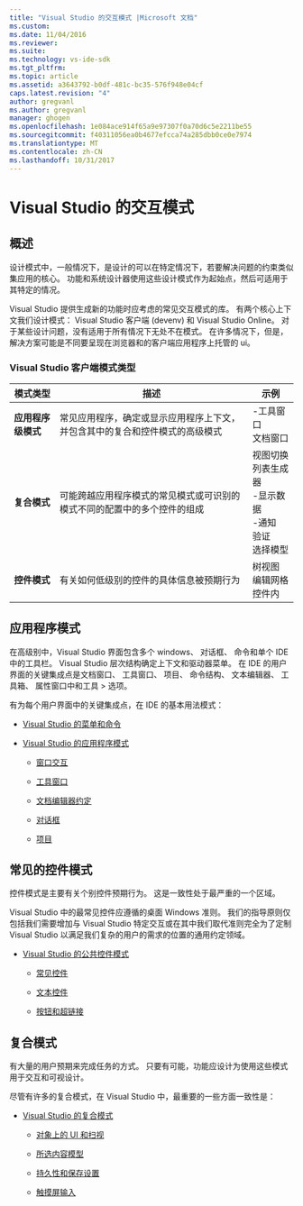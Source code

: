 ```yaml
---
title: "Visual Studio 的交互模式 |Microsoft 文档"
ms.custom: 
ms.date: 11/04/2016
ms.reviewer: 
ms.suite: 
ms.technology: vs-ide-sdk
ms.tgt_pltfrm: 
ms.topic: article
ms.assetid: a3643792-b0df-481c-bc35-576f948e04cf
caps.latest.revision: "4"
author: gregvanl
ms.author: gregvanl
manager: ghogen
ms.openlocfilehash: 1e084ace914f65a9e97307f0a70d6c5e2211be55
ms.sourcegitcommit: f40311056ea0b4677efcca74a285dbb0ce0e7974
ms.translationtype: MT
ms.contentlocale: zh-CN
ms.lasthandoff: 10/31/2017
---
```

# <a name="interaction-patterns-for-visual-studio"></a>Visual Studio 的交互模式
## <a name="overview"></a>概述  
 设计模式中，一般情况下，是设计的可以在特定情况下，若要解决问题的约束类似集应用的核心。 功能和系统设计器使用这些设计模式作为起始点，然后可适用于其特定的情况。  
  
 Visual Studio 提供生成新的功能时应考虑的常见交互模式的库。 有两个核心上下文我们设计模式： Visual Studio 客户端 (devenv) 和 Visual Studio Online。 对于某些设计问题，没有适用于所有情况下无处不在模式。 在许多情况下，但是，解决方案可能是不同要呈现在浏览器和的客户端应用程序上托管的 ui。  
  
### <a name="visual-studio-client-pattern-types"></a>Visual Studio 客户端模式类型  
  
|模式类型|描述|示例|  
|------------------|-----------------|--------------|  
|**应用程序级模式**|常见应用程序，确定或显示应用程序上下文，并包含其中的复合和控件模式的高级模式|-工具窗口<br />文档窗口|  
|**复合模式**|可能跨越应用程序模式的常见模式或可识别的模式不同的配置中的多个控件的组成|视图切换<br />列表生成器<br />-显示数据<br />-通知<br />验证<br />选择模型|  
|**控件模式**|有关如何低级别的控件的具体信息被预期行为|树视图<br />编辑网格控件内|  
  
## <a name="application-patterns"></a>应用程序模式  
 在高级别中，Visual Studio 界面包含多个 windows、 对话框、 命令和单个 IDE 中的工具栏。 Visual Studio 层次结构确定上下文和驱动器菜单。 在 IDE 的用户界面的关键集成点是文档窗口、 工具窗口、 项目、 命令结构、 文本编辑器、 工具箱、 属性窗口中和工具 > 选项。  
  
 有为每个用户界面中的关键集成点，在 IDE 的基本用法模式：  
  
-   [Visual Studio 的菜单和命令](../../extensibility/ux-guidelines/menus-and-commands-for-visual-studio.md)  
  
-   [Visual Studio 的应用程序模式](../../extensibility/ux-guidelines/application-patterns-for-visual-studio.md)  
  
    -   [窗口交互](../../extensibility/ux-guidelines/application-patterns-for-visual-studio.md#BKMK_WindowInteractions)  
  
    -   [工具窗口](../../extensibility/ux-guidelines/application-patterns-for-visual-studio.md#BKMK_ToolWindows)  
  
    -   [文档编辑器约定](../../extensibility/ux-guidelines/application-patterns-for-visual-studio.md#BKMK_DocumentEditorConventions)  
  
    -   [对话框](../../extensibility/ux-guidelines/application-patterns-for-visual-studio.md#BKMK_Dialogs)  
  
    -   [项目](../../extensibility/ux-guidelines/application-patterns-for-visual-studio.md#BKMK_Projects)  
  
## <a name="common-control-patterns"></a>常见的控件模式  
 控件模式是主要有关个别控件预期行为。 这是一致性处于最严重的一个区域。  
  
 Visual Studio 中的最常见控件应遵循的桌面 Windows 准则。 我们的指导原则仅包括我们需要增加与 Visual Studio 特定交互或在其中我们取代准则完全为了定制 Visual Studio 以满足我们复杂的用户的需求的位置的通用约定领域。  
  
-   [Visual Studio 的公共控件模式](../../extensibility/ux-guidelines/common-control-patterns-for-visual-studio.md)  
  
    -   [常见控件](../../extensibility/ux-guidelines/common-control-patterns-for-visual-studio.md#BKMK_CommonControls)  
  
    -   [文本控件](../../extensibility/ux-guidelines/common-control-patterns-for-visual-studio.md#BKMK_TextControls)  
  
    -   [按钮和超链接](../../extensibility/ux-guidelines/common-control-patterns-for-visual-studio.md#BKMK_ButtonsAndHyperlinks)  
  
## <a name="composite-patterns"></a>复合模式  
 有大量的用户预期来完成任务的方式。 只要有可能，功能应设计为使用这些模式用于交互和可视设计。  
  
 尽管有许多的复合模式，在 Visual Studio 中，最重要的一些方面一致性是：  
  
-   [Visual Studio 的复合模式](../../extensibility/ux-guidelines/composite-patterns-for-visual-studio.md)  
  
    -   [对象上的 UI 和扫视](../../extensibility/ux-guidelines/composite-patterns-for-visual-studio.md#BKMK_OnObjectUI)  
  
    -   [所选内容模型](../../extensibility/ux-guidelines/composite-patterns-for-visual-studio.md#BKMK_SelectionModels)  
  
    -   [持久性和保存设置](../../extensibility/ux-guidelines/composite-patterns-for-visual-studio.md#BKMK_PersistenceAndSavingSettings)  
  
    -   [触摸屏输入](../../extensibility/ux-guidelines/composite-patterns-for-visual-studio.md#BKMK_TouchInput)